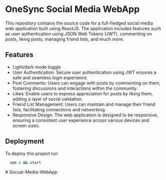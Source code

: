
# OneSync Social Media WebApp

This repository contains the source code for a full-fledged social media web application built using ReactJS. The application includes features such as user authentication using JSON Web Tokens (JWT), commenting on posts, liking posts, managing friend lists, and much more.
## Features

- Light/dark mode toggle
- User Authentication: Secure user authentication using JWT ensures a safe and seamless login experience.
- Post Comments: Users can engage with posts by commenting on them, fostering discussions and interactions within the community.
- Likes: Enable users to express appreciation for posts by liking them, adding a layer of social validation.
- Friend List Management: Users can maintain and manage their friend lists, facilitating connections and networking.
- Responsive Design: The web application is designed to be responsive, ensuring a consistent user experience across various devices and screen sizes.


## Deployment

To deploy this project run

```bash
  npm i && start
```

#   S o c u a l - M e d i a - W e b A p p  
 